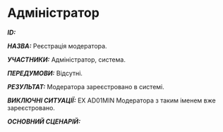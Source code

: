 # Адміністратор
***ID:*** 

***НАЗВА:*** Реєстрація модератора.

***УЧАСТНИКИ:*** Адміністратор, система.

***ПЕРЕДУМОВИ:*** Відсутні.

***РЕЗУЛЬТАТ:*** Модератора зареєстровано в системі.

***ВИКЛЮЧНІ СИТУАЦІЇ:*** EX AD01MIN Модератора з таким іменем вже зареєстровано.

***ОСНОВНИЙ СЦЕНАРІЙ:*** 


